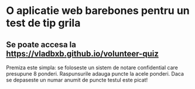 # O aplicatie web barebones pentru un test de tip grila
## Se poate accesa la https://vladbxb.github.io/volunteer-quiz
Premiza este simpla: se foloseste un sistem de notare confidential care presupune 8 ponderi. Raspunsurile adauga puncte la acele ponderi. Daca se depaseste un numar anumit de puncte testul este picat!
